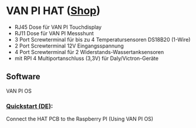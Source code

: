 # VAN PI HAT ([Shop](https://vanpi.de/products/van-pi-hat))

- RJ45 Dose für VAN PI Touchdisplay
- RJ11 Dose für VAN PI Messshunt
- 3 Port Screwterminal für bis zu 4 Temperatursensoren DS18B20 (1-Wire)
- 2 Port Screwterminal 12V Eingangsspannung
- 4 Port Screwterminal für 2 Widerstands-Wassertanksensoren
- mit RPI 4 Multiportanschluss (3,3V) für Daly/Victron-Geräte


## Software
VAN PI OS

### [Quickstart (DE)](https://github.com/Pekaway/VAN_PI/blob/5967aaf8fca3bfc09115b70b6445dde435711c17/Quickstarts/Hat/DE_VanPiHAT_Quickstart.pdf): 
Connect the HAT PCB to the Raspberry PI (Using VAN PI OS) 

